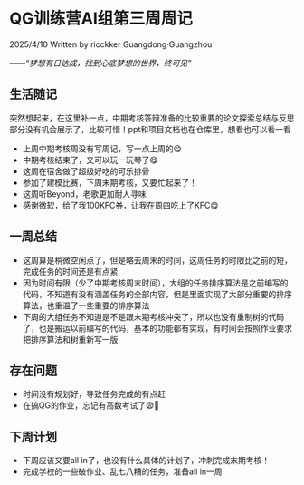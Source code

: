 # QG训练营AI组第三周周记

2025/4/10 Written by ricckker Guangdong·Guangzhou

*——“梦想有日达成，找到心底梦想的世界，终可见”*

## 生活随记

突然想起来，在这里补一点，中期考核答辩准备的比较重要的论文探索总结与反思部分没有机会展示了，比较可惜！ppt和项目文档也在仓库里，想看也可以看一看

- 上周中期考核周没有写周记，写一点上周的😋
- 中期考核结束了，又可以玩一玩琴了😋
- 这周在宿舍做了超级好吃的可乐排骨
- 参加了建模比赛，下周末期考核，又要忙起来了！
- 这周听Beyond，老歌更加耐人寻味
- 感谢微软，给了我100KFC券，让我在周四吃上了KFC😋

## 一周总结

- 这周算是稍微空闲点了，但是略去周末的时间，这周任务的时限比之前的短，完成任务的时间还是有点紧
- 因为时间有限（少了中期考核周末时间），大组的任务排序算法是之前编写的代码，不知道有没有涵盖任务的全部内容，但是里面实现了大部分重要的排序算法，也重温了一些重要的排序算法
- 下周的大组任务不知道是不是跟末期考核冲突了，所以也没有重制树的代码了，也是搬运以前编写的代码，基本的功能都有实现，有时间会按照作业要求把排序算法和树重新写一版

## 存在问题

- 时间没有规划好，导致任务完成的有点赶
- 在搞QG的作业，忘记有高数考试了😨🌚

## 下周计划

- 下周应该又要all in了，也没有什么具体的计划了，冲刺完成末期考核！
- 完成学校的一些破作业、乱七八糟的任务，准备all in一周
